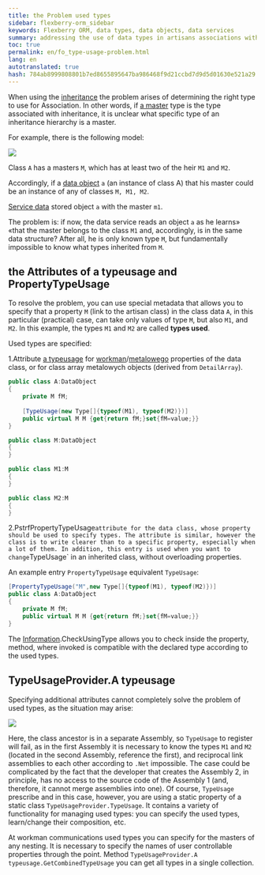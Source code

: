 ```yaml
--- 
title: the Problem used types 
sidebar: flexberry-orm_sidebar 
keywords: Flexberry ORM, data types, data objects, data services 
summary: addressing the use of data types in artisans associations with hierarchy 
toc: true 
permalink: en/fo_type-usage-problem.html 
lang: en 
autotranslated: true 
hash: 784ab8999808801b7ed8655895647ba986468f9d21ccbd7d9d5d01630e521a29 
--- 
```


When using the [inheritance](fd_inheritance.html) the problem arises of determining the right type to use for Association. In other words, if [a master](fd_master-association.html) type is the type associated with inheritance, it is unclear what specific type of an inheritance hierarchy is a master. 

For example, there is the following model: 

![](/images/pages/products/flexberry-orm/data-types/primer2.jpg) 

Class `А` has a masters `М`, which has at least two of the heir `M1` and `M2`. 

Accordingly, if a [data object](fo_data-object.html) `a` (an instance of class A) that his master could be an instance of any of classes `M, M1, M2`. 

[Service data](fo_sql-data-service.html) stored object `a` with the master `m1`. 

The problem is: if now, the data service reads an object `а` as he learns» «that the master belongs to the class `M1` and, accordingly, is in the same data structure? After all, he is only known type `M`, but fundamentally impossible to know what types inherited from `M`. 

## the Attributes of a typeusage and PropertyTypeUsage 

To resolve the problem, you can use special metadata that allows you to specify that a property `M` (link to the artisan class) in the class data `A`, in this particular (practical) case, can take only values of type `M`, but also `M1`, and `M2`. In this example, the types `M1` and `M2` are called __types used__. 

Used types are specified: 

1.Attribute [a typeusage](fo_type-usage.html) for [workman](fd_master-association.html)/[metalowego](fo_detail-associations-properties.html) properties of the data class, or for class array metalowych objects (derived from `DetailArray`). 

```csharp
public class A:DataObject
{
	private M fM;
	
	[TypeUsage(new Type[]{typeof(M1), typeof(M2)})]
	public virtual M M {get{return fM;}set{fM=value;}}
}

public class M:DataObject
{
}

public class M1:M
{
}

public class M2:M
{
}
``` 

2.PstrfPropertyTypeUsage` attribute for the data class, whose property should be used to specify types. The attribute is similar, however the class is to write clearer than to a specific property, especially when a lot of them. In addition, this entry is used when you want to change `TypeUsage` in an inherited class, without overloading properties. 

An example entry `PropertyTypeUsage` equivalent `TypeUsage`: 

```csharp
[PropertyTypeUsage("M",new Type[]{typeof(M1), typeof(M2)})]
public class A:DataObject
{
	private M fM;		
	public virtual M M {get{return fM;}set{fM=value;}}
}
``` 

The [Information](fo_methods-class-information.html).CheckUsingType allows you to check inside the property, method, where invoked is compatible with the declared type according to the used types.

## TypeUsageProvider.A typeusage 

Specifying additional attributes cannot completely solve the problem of used types, as the situation may arise: 

![](/images/pages/products/flexberry-orm/data-types/primer-3.jpg) 

Here, the class ancestor is in a separate Assembly, so `TypeUsage` to register will fail, as in the first Assembly it is necessary to know the types `M1` and `M2` (located in the second Assembly, reference the first), and reciprocal link assemblies to each other according to `.Net` impossible. The case could be complicated by the fact that the developer that creates the Assembly 2, in principle, has no access to the source code of the Assembly 1 (and, therefore, it cannot merge assemblies into one). Of course, `TypeUsage` prescribe and in this case, however, you are using a static property of a static class `TypeUsageProvider.TypeUsage`. It contains a variety of functionality for managing used types: you can specify the used types, learn/change their composition, etc. 

At workman communications used types you can specify for the masters of any nesting. It is necessary to specify the names of user controllable properties through the point. Method `TypeUsageProvider.A typeusage.GetCombinedTypeUsage` you can get all types in a single collection. 



